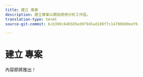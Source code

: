 ```yaml
---
title: 建立 專案
description: 建立專案以開始使用分析工作區。
translation-type: tm+mt
source-git-commit: 6cb389c646505ed97945ad109f7c14780609eef6

---
```



# 建立 專案

內容即將推出！
